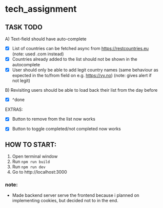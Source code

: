 # tech_assignment
## TASK TODO
A) Text-field should have auto-complete
* [x] List of countries can be fetched async from https://restcountries.eu (note: used .com instead)
* [x] Countries already added to the list should not be shown in the 
  autocomplete 
* [x] User should only be able to add legit country names (same behaviour as 
  expected in
the to/from field on e.g. https://vy.no) (note: gives alert if not legit)

B) Revisiting users should be able to load back their list from the day before
* [x] ^done

EXTRAS:
* [x] Button to remove from the list now works
* [x] Button to toggle completed/not completed now works


## HOW TO START:
1. Open terminal window
2. Run `npm run build`
3. Run `npm run dev`
4. Go to http://localhost:3000


### note:
  - Made backend server serve the frontend because i planned on implementing cookies, but decided not to in the end.
